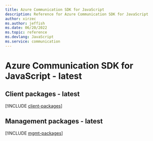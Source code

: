 ```yaml
---
title: Azure Communication SDK for JavaScript
description: Reference for Azure Communication SDK for JavaScript
author: xirzec
ms.author: jeffish
ms.date: 06/20/2022
ms.topic: reference
ms.devlang: JavaScript
ms.service: communication
---
```

# Azure Communication SDK for JavaScript - latest
## Client packages - latest
[!INCLUDE [client-packages](communication-client-index.md)]
## Management packages - latest
[!INCLUDE [mgmt-packages](communication-mgmt-index.md)]


